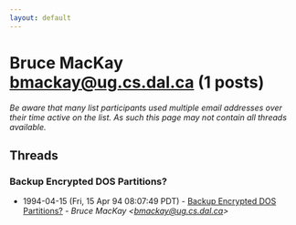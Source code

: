 ```yaml
---
layout: default
---
```


# Bruce MacKay <bmackay@ug.cs.dal.ca> (1 posts)

_Be aware that many list participants used multiple email addresses over their time active on the list. As such this page may not contain all threads available._

## Threads

### Backup Encrypted DOS Partitions?
+ 1994-04-15 (Fri, 15 Apr 94 08:07:49 PDT) - [Backup Encrypted DOS Partitions?](/archive/1994/04/87b536d2244c3cd3de11b1277900eabc050d34222daf713dd9985bf9742cc9af) - _Bruce MacKay \<bmackay@ug.cs.dal.ca\>_

